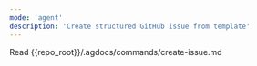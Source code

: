 ```yaml
---
mode: 'agent'
description: 'Create structured GitHub issue from template'
---
```


Read {{repo_root}}/.agdocs/commands/create-issue.md
